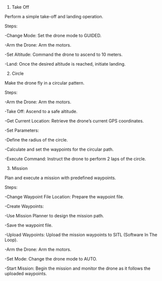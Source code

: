 1. Take Off

  Perform a simple take-off and landing operation.

  Steps:

  -Change Mode: Set the drone mode to GUIDED.

  -Arm the Drone: Arm the motors.

  -Set Altitude: Command the drone to ascend to 10 meters.

  -Land: Once the desired altitude is reached, initiate landing.

2. Circle

  Make the drone fly in a circular pattern.

  Steps:

  -Arm the Drone: Arm the motors.

  -Take Off: Ascend to a safe altitude.

  -Get Current Location: Retrieve the drone’s current GPS coordinates.

  -Set Parameters:

  -Define the radius of the circle.

  -Calculate and set the waypoints for the circular path.

  -Execute Command: Instruct the drone to perform 2 laps of the circle.

3. Mission

  Plan and execute a mission with predefined waypoints.

  Steps:

  -Change Waypoint File Location: Prepare the waypoint file.

  -Create Waypoints:

  -Use Mission Planner to design the mission path.

  -Save the waypoint file.

  -Upload Waypoints: Upload the mission waypoints to SITL (Software In The Loop).
  
  -Arm the Drone: Arm the motors.
  
  -Set Mode: Change the drone mode to AUTO.
  
  -Start Mission: Begin the mission and monitor the drone as it follows the uploaded waypoints.
